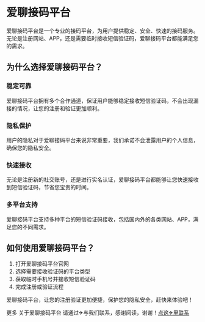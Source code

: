 # 爱聊接码平台

爱聊接码平台是一个专业的接码平台，为用户提供稳定、安全、快速的接码服务。无论是注册网站、APP，还是需要临时接收短信验证码，爱聊接码平台都能满足您的需求。

## 为什么选择爱聊接码平台？

### 稳定可靠
爱聊接码平台拥有多个合作通道，保证用户能够稳定接收短信验证码，不会出现漏接的情况，让您的注册和验证更加顺利。

### 隐私保护
用户的隐私对于爱聊接码平台来说非常重要，我们承诺不会泄露用户的个人信息，确保您的隐私安全。

### 快速接收
无论是注册新的社交账号，还是进行实名认证，爱聊接码平台都能够让您快速接收到短信验证码，节省您宝贵的时间。

### 多平台支持
爱聊接码平台支持多种平台的短信验证码接收，包括国内外的各类网站、APP，满足您的不同需求。

## 如何使用爱聊接码平台？

1. 打开爱聊接码平台官网
2. 选择需要接收验证码的平台类型
3. 获取临时手机号并接收短信验证码
4. 完成注册或验证流程

爱聊接码平台，让您的注册验证更加便捷，保护您的隐私安全，赶快来体验吧！

更多 关于爱聊接码平台 请通过✈与我们联系，感谢阅读，谢谢！[点这✈里联系](https://w.k02.cc)